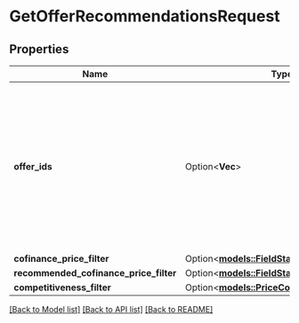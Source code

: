 # GetOfferRecommendationsRequest

## Properties

Name | Type | Description | Notes
------------ | ------------- | ------------- | -------------
**offer_ids** | Option<**Vec<String>**> | Идентификаторы товаров, информация о которых нужна. ⚠️ Не используйте это поле одновременно с остальными фильтрами. Если вы хотите воспользоваться фильтрами, оставьте поле пустым. | [optional]
**cofinance_price_filter** | Option<[**models::FieldStateType**](FieldStateType.md)> |  | [optional]
**recommended_cofinance_price_filter** | Option<[**models::FieldStateType**](FieldStateType.md)> |  | [optional]
**competitiveness_filter** | Option<[**models::PriceCompetitivenessType**](PriceCompetitivenessType.md)> |  | [optional]

[[Back to Model list]](../README.md#documentation-for-models) [[Back to API list]](../README.md#documentation-for-api-endpoints) [[Back to README]](../README.md)


